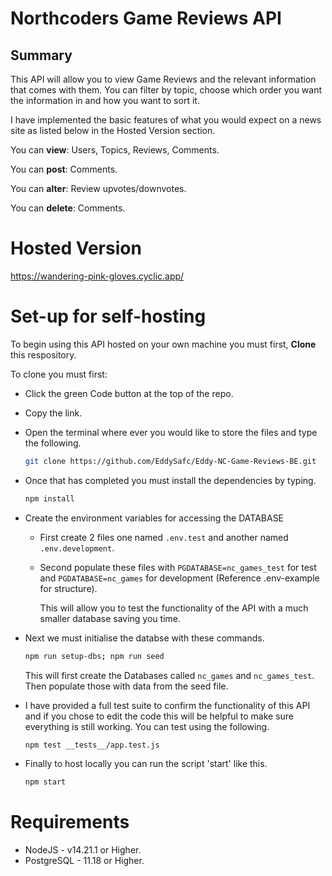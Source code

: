 # Northcoders Game Reviews API

## Summary

This API will allow you to view Game Reviews and the relevant information that comes with them. You can filter by topic, choose which order you want the information in and how you want to sort it.

I have implemented the basic features of what you would expect on a news site as listed below in the Hosted Version section.

You can **view**: Users, Topics, Reviews, Comments.

You can **post**: Comments.

You can **alter**: Review upvotes/downvotes.

You can **delete**: Comments.

# Hosted Version

<https://wandering-pink-gloves.cyclic.app/>

# Set-up for self-hosting

To begin using this API hosted on your own machine you must first, **Clone** this respository.

To clone you must first:

- Click the green Code button at the top of the repo.
- Copy the link.
- Open the terminal where ever you would like to store the files and type the following.

  ```sh
  git clone https://github.com/EddySafc/Eddy-NC-Game-Reviews-BE.git
  ```

- Once that has completed you must install the dependencies by typing.
  ```sh
  npm install
  ```
- Create the environment variables for accessing the DATABASE

  - First create 2 files one named `.env.test` and another named `.env.development`.
  - Second populate these files with `PGDATABASE=nc_games_test` for test and `PGDATABASE=nc_games` for development (Reference .env-example for structure).

    This will allow you to test the functionality of the API with a much smaller database saving you time.

- Next we must initialise the databse with these commands.

  ```sh
  npm run setup-dbs; npm run seed
  ```

  This will first create the Databases called `nc_games` and `nc_games_test`. Then populate those with data from the seed file.

- I have provided a full test suite to confirm the functionality of this API and if you chose to edit the code this will be helpful to make sure everything is still working. You can test using the following.

  ```sh
  npm test __tests__/app.test.js
  ```

- Finally to host locally you can run the script 'start' like this.
  ```sh
  npm start
  ```

# Requirements

- NodeJS - v14.21.1 or Higher.
- PostgreSQL - 11.18 or Higher.
